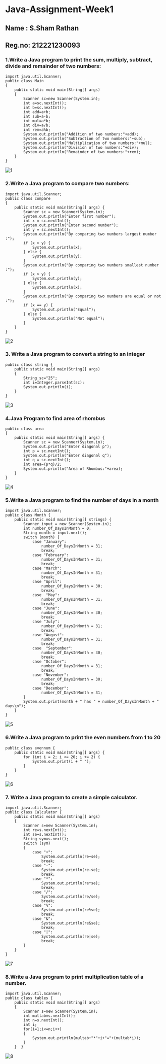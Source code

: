 # Java-Assignment-Week1
## Name  : S.Sham Rathan
## Reg.no: 212221230093
### 1.Write a Java program to print the sum, multiply, subtract, divide and remainder of two numbers:
```
import java.util.Scanner;
public class Main
{
    public static void main(String[] args)
    {
        Scanner sc=new Scanner(System.in);
        int a=sc.nextInt();
        int b=sc.nextInt();
        int add=a+b;
        int sub=a-b;
        int mul=a*b;
        int div=a/b;
        int rem=a%b;
        System.out.println("Addition of two numbers:"+add);
        System.out.println("Subtraction of two numbers:"+sub);
        System.out.println("Multiplication of two numbers:"+mul);
        System.out.println("Division of two numbers:"+div);
        System.out.println("Remainder of two numbers:"+rem);
    }
}
```
![1](https://user-images.githubusercontent.com/93587823/224466012-2424f4ea-9047-4624-aea2-7b69badaefb2.jpg)
### 2.Write a Java program to compare two numbers:
```
import java.util.Scanner;
public class compare
{
    public static void main(String[] args) {
        Scanner sc = new Scanner(System.in);
        System.out.println("Enter first number");
        int x = sc.nextInt();
        System.out.println("Enter second number");
        int y = sc.nextInt();
        System.out.println("By comparing two numbers largest number :");
        if (x > y) {
            System.out.println(x);
        } else {
            System.out.println(y);
        }
        System.out.println("By comparing two numbers smallest number :");
        if (x > y) {
            System.out.println(y);
        } else {
            System.out.println(x);
        }
        System.out.println("By comparing two numbers are equal or not :");
        if (x == y) {
            System.out.println("Equal");
        } else {
            System.out.println("Not equal");
        }
    }
}

```
![2](https://user-images.githubusercontent.com/93587823/224466031-b2e48dc4-cca2-4ea0-9833-b8c16807b82a.png)
### 3. Write a Java program to convert a string to an integer
```
public class string {
    public static void main(String[] args)
    {
        String sc="25";
        int i=Integer.parseInt(sc);
        System.out.println(i);
    }
}

```
![3](https://user-images.githubusercontent.com/93587823/224466045-2c95fc9d-a7ad-468b-ae45-d18dbb183a9e.png)
### 4.Java Program to find area of rhombus 
```
public class area
{
    public static void main(String[] args) {
        Scanner sc = new Scanner(System.in);
        System.out.println("Enter diagonal p");
        int p = sc.nextInt();
        System.out.println("Enter diagonal q");
        int q = sc.nextInt();
        int area=(p*q)/2;
        System.out.println("Area of Rhombus:"+area);
    }
}
```
![4](https://user-images.githubusercontent.com/93587823/224466003-9cdf5bba-9532-4f4b-b8af-5d6a302efd71.png)
### 5.Write a Java program to find the number of days in a month
```
import java.util.Scanner;
public class Month {
    public static void main(String[] strings) {
        Scanner input = new Scanner(System.in);
        int number_Of_DaysInMonth = 0;
        String month = input.next();
        switch (month) {
            case "January":
                number_Of_DaysInMonth = 31;
                break;
            case "February":
                number_Of_DaysInMonth = 31;
                break;
            case "March":
                number_Of_DaysInMonth = 31;
                break;
            case "April":
                number_Of_DaysInMonth = 30;
                break;
            case  "May":
                number_Of_DaysInMonth = 31;
                break;
            case "June":
                number_Of_DaysInMonth = 30;
                break;
            case "July":
                number_Of_DaysInMonth = 31;
                break;
            case "August":
                number_Of_DaysInMonth = 31;
                break;
            case  "September":
                number_Of_DaysInMonth = 30;
                break;
            case "October":
                number_Of_DaysInMonth = 31;
                break;
            case "November":
                number_Of_DaysInMonth = 30;
                break;
            case "December":
                number_Of_DaysInMonth = 31;
        }
        System.out.print(month + " has " + number_Of_DaysInMonth + " days\n");
    }
}
```
![5](https://user-images.githubusercontent.com/93587823/224466055-07043ef4-678f-4f56-9e53-9c2217af8e28.png)
### 6.Write a Java program to print the even numbers from 1 to 20
```
public class evennum {
    public static void main(String[] args) {
        for (int i = 2; i <= 20; i += 2) {
            System.out.print(i + " ");
        }
    }
}

```
![6](https://user-images.githubusercontent.com/93587823/224466060-b25709be-8fea-4e7f-acc8-44383be892c6.png)
### 7. Write a Java program to create a simple calculator.
```
import java.util.Scanner;
public class Calculator {
    public static void main(String[] args)
    {
        Scanner s=new Scanner(System.in);
        int re=s.nextInt();
        int se=s.nextInt();
        String sym=s.next();
        switch (sym)
        {
            case "+":
                System.out.println(re+se);
                break;
            case "-":
                System.out.println(re-se);
                break;
            case "*":
                System.out.println(re*se);
                break;
            case "/":
                System.out.println(re/se);
                break;
            case "%":
                System.out.println(re%se);
                break;
            case "&":
                System.out.println(re&se);
                break;
            case "|":
                System.out.println(re|se);
                break;
        }
    }
}

```
![7](https://user-images.githubusercontent.com/93587823/224466081-c650c7c7-7f90-45d3-8ccb-c8f30cba6e8f.png)
### 8.Write a Java program to print multiplication table of a number. 
```
import java.util.Scanner;
public class tables {
    public static void main(String[] args)
    {
        Scanner s=new Scanner(System.in);
        int multab=s.nextInt();
        int n=s.nextInt();
        int i;
        for(i=1;i<=n;i++)
        {
            System.out.println(multab+"*"+i+"="+(multab*i));
        }
    }  }

```
![8](https://user-images.githubusercontent.com/93587823/224466096-4697f1ee-a95b-45fa-88e3-0fd2cec9f993.png)

